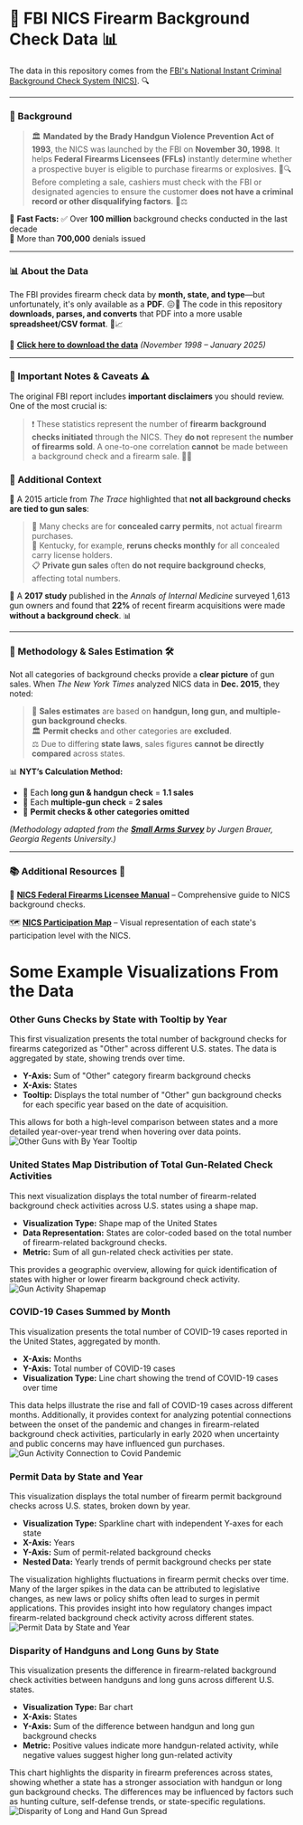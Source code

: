 # 🔫 FBI NICS Firearm Background Check Data 📊

The data in this repository comes from the [FBI's National Instant Criminal Background Check System (NICS)](https://www.fbi.gov/about-us/cjis/nics). 🔍

---

### 📜 Background

> 🏛️ **Mandated by the Brady Handgun Violence Prevention Act of 1993**, the NICS was launched by the FBI on **November 30, 1998**. It helps **Federal Firearms Licensees (FFLs)** instantly determine whether a prospective buyer is eligible to purchase firearms or explosives. 🛒🔍 Before completing a sale, cashiers must check with the FBI or designated agencies to ensure the customer **does not have a criminal record or other disqualifying factors**. 🚫⚖️

📌 **Fast Facts:**
✅ Over **100 million** background checks conducted in the last decade  
🚫 More than **700,000** denials issued  

---

### 📊 About the Data

The FBI provides firearm check data by **month, state, and type**—but unfortunately, it's only available as a **PDF**. 😖📄 The code in this repository **downloads, parses, and converts** that PDF into a more usable **spreadsheet/CSV format**. 💾📈

🔗 **[Click here to download the data](data/nics-firearm-background-checks.csv?raw=true)** *(November 1998 – January 2025)*

---

### 📌 Important Notes & Caveats ⚠️

The original FBI report includes **important disclaimers** you should review. One of the most crucial is:

> ❗ These statistics represent the number of **firearm background checks initiated** through the NICS. They **do not** represent the **number of firearms sold**. A one-to-one correlation **cannot** be made between a background check and a firearm sale. 🔄🔫

### 📰 Additional Context

📢 A 2015 article from *The Trace* highlighted that **not all background checks are tied to gun sales**:

> 🔄 Many checks are for **concealed carry permits**, not actual firearm purchases.  
> 🔁 Kentucky, for example, **reruns checks monthly** for all concealed carry license holders.  
> 📋 **Private gun sales** often **do not require background checks**, affecting total numbers.  

📑 A **2017 study** published in the *Annals of Internal Medicine* surveyed 1,613 gun owners and found that **22%** of recent firearm acquisitions were made **without a background check**. 📊

---

### 🔎 Methodology & Sales Estimation 🛠️

Not all categories of background checks provide a **clear picture** of gun sales. When *The New York Times* analyzed NICS data in **Dec. 2015**, they noted:

> 📌 **Sales estimates** are based on **handgun, long gun, and multiple-gun background checks**.  
> 🏛️ **Permit checks** and other categories are **excluded**.  
> ⚖️ Due to differing **state laws**, sales figures **cannot be directly compared** across states.  

📊 **NYT’s Calculation Method:**

- 🏹 Each **long gun & handgun check** = **1.1 sales**  
- 🔫 Each **multiple-gun check** = **2 sales**  
- 🚫 **Permit checks & other categories omitted**  

*(Methodology adapted from the **[Small Arms Survey](http://www.smallarmssurvey.org/fileadmin/docs/F-Working-papers/SAS-WP14-US-Firearms-Industry.pdf)** by Jurgen Brauer, Georgia Regents University.)*

---

### 📚 Additional Resources 🔗

📘 **[NICS Federal Firearms Licensee Manual](https://www.fbi.gov/file-repository/nics-firearms-licensee-manual-111811.pdf/view)** – Comprehensive guide to NICS background checks.  

🗺️ **[NICS Participation Map](https://www.fbi.gov/file-repository/nics-participation-map.pdf/view)** – Visual representation of each state's participation level with the NICS.  

# Some Example Visualizations From the Data

### Other Guns Checks by State with Tooltip by Year  

This first visualization presents the total number of background checks for firearms categorized as "Other" across different U.S. states. The data is aggregated by state, showing trends over time.  

- **Y-Axis:** Sum of "Other" category firearm background checks  
- **X-Axis:** States  
- **Tooltip:** Displays the total number of "Other" gun background checks for each specific year based on the date of acquisition.  

This allows for both a high-level comparison between states and a more detailed year-over-year trend when hovering over data points.
![Other Guns with By Year Tooltip](image.png)


### United States Map Distribution of Total Gun-Related Check Activities  

This next visualization displays the total number of firearm-related background check activities across U.S. states using a shape map.  

- **Visualization Type:** Shape map of the United States  
- **Data Representation:** States are color-coded based on the total number of firearm-related background checks.  
- **Metric:** Sum of all gun-related check activities per state.  

This provides a geographic overview, allowing for quick identification of states with higher or lower firearm background check activity.
![Gun Activity Shapemap](image-1.png)


### COVID-19 Cases Summed by Month  

This visualization presents the total number of COVID-19 cases reported in the United States, aggregated by month.  

- **X-Axis:** Months  
- **Y-Axis:** Total number of COVID-19 cases  
- **Visualization Type:** Line chart showing the trend of COVID-19 cases over time  

This data helps illustrate the rise and fall of COVID-19 cases across different months. Additionally, it provides context for analyzing potential connections between the onset of the pandemic and changes in firearm-related background check activities, particularly in early 2020 when uncertainty and public concerns may have influenced gun purchases.
![Gun Activity Connection to Covid Pandemic](image-2.png)


### Permit Data by State and Year  

This visualization displays the total number of firearm permit background checks across U.S. states, broken down by year.  

- **Visualization Type:** Sparkline chart with independent Y-axes for each state  
- **X-Axis:** Years  
- **Y-Axis:** Sum of permit-related background checks  
- **Nested Data:** Yearly trends of permit background checks per state  

The visualization highlights fluctuations in firearm permit checks over time. Many of the larger spikes in the data can be attributed to legislative changes, as new laws or policy shifts often lead to surges in permit applications. This provides insight into how regulatory changes impact firearm-related background check activity across different states.
![Permit Data by State and Year](image-3.png)


### Disparity of Handguns and Long Guns by State  

This visualization presents the difference in firearm-related background check activities between handguns and long guns across different U.S. states.  

- **Visualization Type:** Bar chart  
- **X-Axis:** States  
- **Y-Axis:** Sum of the difference between handgun and long gun background checks  
- **Metric:** Positive values indicate more handgun-related activity, while negative values suggest higher long gun-related activity  

This chart highlights the disparity in firearm preferences across states, showing whether a state has a stronger association with handgun or long gun background checks. The differences may be influenced by factors such as hunting culture, self-defense trends, or state-specific regulations.
![Disparity of Long and Hand Gun Spread](image-4.png)


